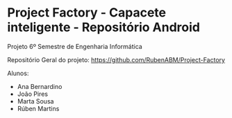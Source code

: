 # Project Factory - Capacete inteligente - Repositório Android

Projeto 6º Semestre de Engenharia Informática

Repositório Geral do projeto: https://github.com/RubenABM/Project-Factory

Alunos:
- Ana Bernardino
- João Pires
- Marta Sousa
- Rúben Martins
